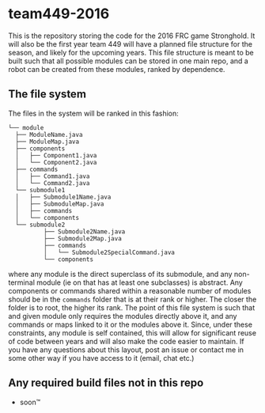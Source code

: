 # team449-2016

  This is the repository storing the code for the 2016 FRC game Stronghold. It will also be the first year team 449 will have a planned file structure for the season, and likely for the upcoming years. This file structure is meant to be built such that all possible modules can be stored in one main repo, and a robot can be created from these modules, ranked by dependence.

## The file system
  
  The files in the system will be ranked in this fashion:
  ```
  └── module                     
    ├── ModuleName.java          
    ├── ModuleMap.java                        
    ├── components                        
    │   ├── Component1.java         
    │   └── Component2.java   
    ├── commands
    │   ├── Command1.java   
    │   └── Command2.java   
    └── submodule1                             
    │   ├── Submodule1Name.java                 
    │   ├── SubmoduleMap.java           
    │   ├── commands                      
    │   └── components                    
    └── submodule2                          
            ├── Submodule2Name.java         
            ├── Submodule2Map.java   
            ├── commands   
            │   └── Submodule2SpecialCommand.java 
            └── components                
  ```
  where any module is the direct superclass of its submodule, and any non-terminal module (ie on that has at least one subclasses) is abstract. Any components or commands shared within a reasonable number of modules should be in the `commands` folder that is at their rank or higher. The closer the folder is to root, the higher its rank.
  The point of this file system is such that and given module only requires the modules directly above it, and any commands or maps linked to it or the modules above it. Since, under these constraints, any module is self contained, this will allow for significant reuse of code between years and will also make the code easier to maintain. 
  If you have any questions about this layout, post an issue or contact me in some other way if you have access to it (email, chat etc.)


## Any required build files not in this repo
 - soon™
